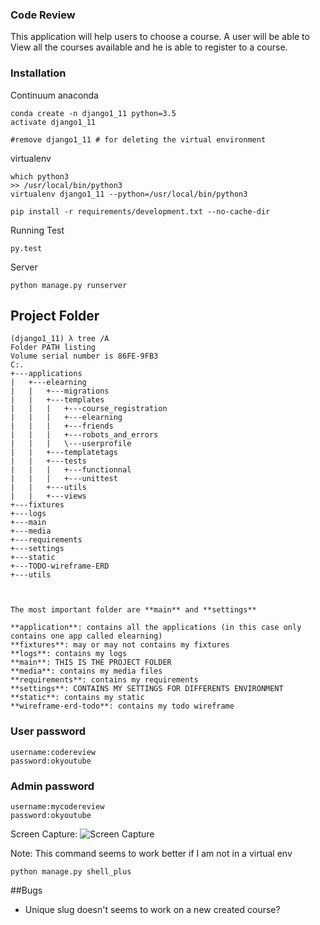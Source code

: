 ### Code Review
This application will help users to choose a course. A user will be able to View all the courses available and he is able to register to a course. 

### Installation

Continuum anaconda
```shell
conda create -n django1_11 python=3.5
activate django1_11

#remove django1_11 # for deleting the virtual environment
```
virtualenv 
```
which python3
>> /usr/local/bin/python3
virtualenv django1_11 --python=/usr/local/bin/python3
````
```
pip install -r requirements/development.txt --no-cache-dir
```

Running Test
```
py.test
```

Server
```
python manage.py runserver
```

## Project Folder
```
(django1_11) λ tree /A
Folder PATH listing
Volume serial number is 86FE-9FB3
C:.
+---applications
|   +---elearning
|   |   +---migrations
|   |   +---templates
|   |   |   +---course_registration
|   |   |   +---elearning
|   |   |   +---friends
|   |   |   +---robots_and_errors
|   |   |   \---userprofile
|   |   +---templatetags
|   |   +---tests
|   |   |   +---functionnal
|   |   |   +---unittest
|   |   +---utils
|   |   +---views
+---fixtures
+---logs
+---main
+---media
+---requirements
+---settings
+---static
+---TODO-wireframe-ERD
+---utils



The most important folder are **main** and **settings**

```
	**application**: contains all the applications (in this case only contains one app called elearning)
	**fixtures**: may or may not contains my fixtures
	**logs**: contains my logs
	**main**: THIS IS THE PROJECT FOLDER
	**media**: contains my media files
	**requirements**: contains my requirements
	**settings**: CONTAINS MY SETTINGS FOR DIFFERENTS ENVIRONMENT
	**static**: contains my static
	**wireframe-erd-todo**: contains my todo wireframe


### User password
```
username:codereview
password:okyoutube
````

### Admin password
```
username:mycodereview
password:okyoutube
```
Screen Capture: 
![Screen Capture](https://github.com/guinslym/Django-Code-Review-CodeEntrepreneurs/blob/master/TODO-wireframe-ERD/screen-capture/screen1.png "Logo Title Text 1")


Note:
This command seems to work better if I am not in a virtual env
```
python manage.py shell_plus
```


##Bugs
- Unique slug doesn't seems to work on a new created course?

